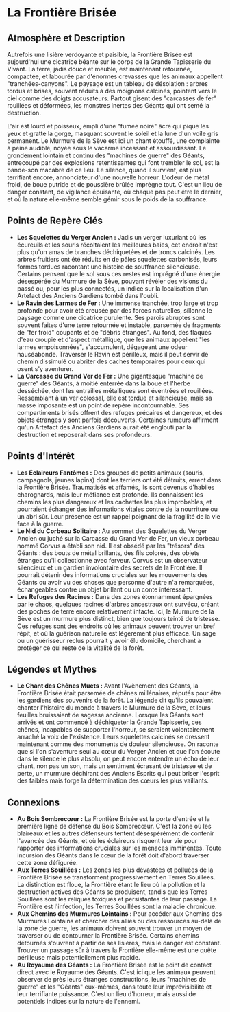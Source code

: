 # La Frontière Brisée

## Atmosphère et Description

Autrefois une lisière verdoyante et paisible, la Frontière Brisée est aujourd'hui une cicatrice béante sur le corps de la Grande Tapisserie du Vivant. La terre, jadis douce et meuble, est maintenant retournée, compactée, et labourée par d'énormes crevasses que les animaux appellent "tranchées-canyons". Le paysage est un tableau de désolation : arbres tordus et brisés, souvent réduits à des moignons calcinés, pointent vers le ciel comme des doigts accusateurs. Partout gisent des "carcasses de fer" rouillées et déformées, les monstres inertes des Géants qui ont semé la destruction.

L'air est lourd et poisseux, empli d'une "fumée noire" âcre qui pique les yeux et gratte la gorge, masquant souvent le soleil et la lune d'un voile gris permanent. Le Murmure de la Sève est ici un chant étouffé, une complainte à peine audible, noyée sous le vacarme incessant et assourdissant. Le grondement lointain et continu des "machines de guerre" des Géants, entrecoupé par des explosions retentissantes qui font trembler le sol, est la bande-son macabre de ce lieu. Le silence, quand il survient, est plus terrifiant encore, annonciateur d'une nouvelle horreur. L'odeur de métal froid, de boue putride et de poussière brûlée imprègne tout. C'est un lieu de danger constant, de vigilance épuisante, où chaque pas peut être le dernier, et où la nature elle-même semble gémir sous le poids de la souffrance.

## Points de Repère Clés

*   **Les Squelettes du Verger Ancien :** Jadis un verger luxuriant où les écureuils et les souris récoltaient les meilleures baies, cet endroit n'est plus qu'un amas de branches déchiquetées et de troncs calcinés. Les arbres fruitiers ont été réduits en de pâles squelettes carbonisés, leurs formes tordues racontant une histoire de souffrance silencieuse. Certains pensent que le sol sous ces restes est imprégné d'une énergie désespérée du Murmure de la Sève, pouvant révéler des visions du passé ou, pour les plus connectés, un indice sur la localisation d'un Artefact des Anciens Gardiens tombé dans l'oubli.
*   **Le Ravin des Larmes de Fer :** Une immense tranchée, trop large et trop profonde pour avoir été creusée par des forces naturelles, sillonne le paysage comme une cicatrice purulente. Ses parois abruptes sont souvent faites d'une terre retournée et instable, parsemée de fragments de "fer froid" coupants et de "débris étranges". Au fond, des flaques d'eau croupie et d'aspect métallique, que les animaux appellent "les larmes empoisonnées", s'accumulent, dégageant une odeur nauséabonde. Traverser le Ravin est périlleux, mais il peut servir de chemin dissimulé ou abriter des caches temporaires pour ceux qui osent s'y aventurer.
*   **La Carcasse du Grand Ver de Fer :** Une gigantesque "machine de guerre" des Géants, à moitié enterrée dans la boue et l'herbe desséchée, dont les entrailles métalliques sont éventrées et rouillées. Ressemblant à un ver colossal, elle est tordue et silencieuse, mais sa masse imposante est un point de repère incontournable. Ses compartiments brisés offrent des refuges précaires et dangereux, et des objets étranges y sont parfois découverts. Certaines rumeurs affirment qu'un Artefact des Anciens Gardiens aurait été englouti par la destruction et reposerait dans ses profondeurs.

## Points d'Intérêt

*   **Les Éclaireurs Fantômes :** Des groupes de petits animaux (souris, campagnols, jeunes lapins) dont les terriers ont été détruits, errent dans la Frontière Brisée. Traumatisés et affamés, ils sont devenus d'habiles charognards, mais leur méfiance est profonde. Ils connaissent les chemins les plus dangereux et les cachettes les plus improbables, et pourraient échanger des informations vitales contre de la nourriture ou un abri sûr. Leur présence est un rappel poignant de la fragilité de la vie face à la guerre.
*   **Le Nid du Corbeau Solitaire :** Au sommet des Squelettes du Verger Ancien ou juché sur la Carcasse du Grand Ver de Fer, un vieux corbeau nommé Corvus a établi son nid. Il est obsédé par les "trésors" des Géants : des bouts de métal brillants, des fils colorés, des objets étranges qu'il collectionne avec ferveur. Corvus est un observateur silencieux et un gardien involontaire des secrets de la Frontière. Il pourrait détenir des informations cruciales sur les mouvements des Géants ou avoir vu des choses que personne d'autre n'a remarquées, échangeables contre un objet brillant ou un conte intéressant.
*   **Les Refuges des Racines :** Dans des zones étonnamment épargnées par le chaos, quelques racines d'arbres ancestraux ont survécu, créant des poches de terre encore relativement intacte. Ici, le Murmure de la Sève est un murmure plus distinct, bien que toujours teinté de tristesse. Ces refuges sont des endroits où les animaux peuvent trouver un bref répit, et où la guérison naturelle est légèrement plus efficace. Un sage ou un guérisseur reclus pourrait y avoir élu domicile, cherchant à protéger ce qui reste de la vitalité de la forêt.

## Légendes et Mythes

*   **Le Chant des Chênes Muets :** Avant l'Avènement des Géants, la Frontière Brisée était parsemée de chênes millénaires, réputés pour être les gardiens des souvenirs de la forêt. La légende dit qu'ils pouvaient chanter l'histoire du monde à travers le Murmure de la Sève, et leurs feuilles bruissaient de sagesse ancienne. Lorsque les Géants sont arrivés et ont commencé à déchiqueter la Grande Tapisserie, ces chênes, incapables de supporter l'horreur, se seraient volontairement arraché la voix de l'existence. Leurs squelettes calcinés se dressent maintenant comme des monuments de douleur silencieuse. On raconte que si l'on s'aventure seul au cœur du Verger Ancien et que l'on écoute dans le silence le plus absolu, on peut encore entendre un écho de leur chant, non pas un son, mais un sentiment écrasant de tristesse et de perte, un murmure déchirant des Anciens Esprits qui peut briser l'esprit des faibles mais forge la détermination des cœurs les plus vaillants.

## Connexions

*   **Au Bois Sombrecœur :** La Frontière Brisée est la porte d'entrée et la première ligne de défense du Bois Sombrecœur. C'est la zone où les blaireaux et les autres défenseurs tentent désespérément de contenir l'avancée des Géants, et où les éclaireurs risquent leur vie pour rapporter des informations cruciales sur les menaces imminentes. Toute incursion des Géants dans le cœur de la forêt doit d'abord traverser cette zone défigurée.
*   **Aux Terres Souillées :** Les zones les plus dévastées et polluées de la Frontière Brisée se transforment progressivement en Terres Souillées. La distinction est floue, la Frontière étant le lieu où la pollution et la destruction actives des Géants se produisent, tandis que les Terres Souillées sont les reliques toxiques et persistantes de leur passage. La Frontière est l'infection, les Terres Souillées sont la maladie chronique.
*   **Aux Chemins des Murmures Lointains :** Pour accéder aux Chemins des Murmures Lointains et chercher des alliés ou des ressources au-delà de la zone de guerre, les animaux doivent souvent trouver un moyen de traverser ou de contourner la Frontière Brisée. Certains chemins détournés s'ouvrent à partir de ses lisières, mais le danger est constant. Trouver un passage sûr à travers la Frontière elle-même est une quête périlleuse mais potentiellement plus rapide.
*   **Au Royaume des Géants :** La Frontière Brisée est le point de contact direct avec le Royaume des Géants. C'est ici que les animaux peuvent observer de près leurs étranges constructions, leurs "machines de guerre" et les "Géants" eux-mêmes, dans toute leur imprévisibilité et leur terrifiante puissance. C'est un lieu d'horreur, mais aussi de potentiels indices sur la nature de l'ennemi.